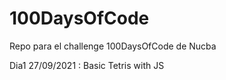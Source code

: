 # 100DaysOfCode
Repo para el challenge 100DaysOfCode de Nucba


Dia1 27/09/2021 : Basic Tetris with JS
